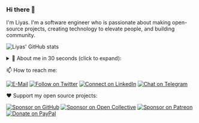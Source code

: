 ### Hi there 👋

I'm Liyas. I'm a software engineer who is passionate about making open-source projects, creating technology to elevate people, and building community.

![Liyas' GitHub stats](https://github-readme-stats.vercel.app/api?username=liyasthomas&show_icons=true&line_height=40&hide_title=true&hide_border=true)

<!--START_SECTION:activity-->

<details>
  <summary>🙋 About me in 30 seconds (click to expand):</summary>
  <p></p>

  🔭 I’m currently working on [👽 Postwoman](https://postwoman.io), previously at [Buy Me a Coffee ☕](https://www.buymeacoffee.com).

  🌱 I’m currently learning psychology, business and finance.

  👯 I’m looking to collaborate on Vue.js / Nuxt.js projects.

  🤔 I’m looking for help with building a startup.

  💬 Ask me about web, life and happiness.

  😄 Pronouns: He / Him.

  ⚡ Fun fact: I'm a lefty.
</details>

📫 How to reach me:

[![E-Mail](https://img.shields.io/badge/--email?label=E-mail&logo=Gmail&style=social)](mailto:liyascthomas@gmail.com) [![Follow on Twitter](https://img.shields.io/badge/--twitter?label=Twitter&logo=Twitter&style=social)](https://twitter.com/liyasthomas) [![Connect on LinkedIn](https://img.shields.io/badge/--linkedin?label=LinkedIn&logo=LinkedIn&style=social)](https://www.linkedin.com/in/liyasthomas) [![Chat on Telegram](https://img.shields.io/badge/--telegram?label=Telegram&logo=Telegram&style=social)](https://t.me/liyasthomas)

❤️ Support my open source projects:

[![Sponsor on GitHub](https://img.shields.io/badge/--sponsors?label=GitHub%20Sponsors&logo=GitHub&style=social)](https://github.com/sponsors/postwoman-io) [![Sponsor on Open Collective](https://img.shields.io/badge/--opencollective?label=Open%20Collective&logo=Open-Collective&style=social)](https://opencollective.com/postwoman) [![Sponsor on Patreon](https://img.shields.io/badge/--patreon?label=Patreon&logo=Patreon&style=social)](https://patreon.com/liyasthomas) [![Donate on PayPal](https://img.shields.io/badge/--paypal?label=PayPal&logo=PayPal&style=social)](https://www.paypal.me/liyascthomas)

<!--
**liyasthomas/liyasthomas** is a ✨ _special_ ✨ repository because its `README.md` (this file) appears on your GitHub profile.

Here are some ideas to get you started:

- 🔭 I’m currently working on ...
- 🌱 I’m currently learning ...
- 👯 I’m looking to collaborate on ...
- 🤔 I’m looking for help with ...
- 💬 Ask me about ...
- 📫 How to reach me: ...
- 😄 Pronouns: ...
- ⚡ Fun fact: ...
-->
